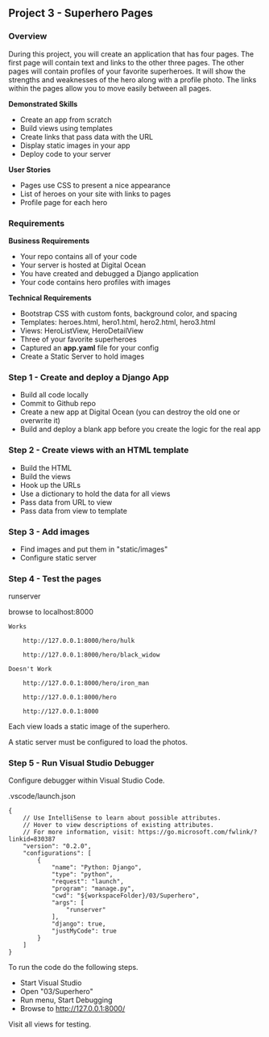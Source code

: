 ## Project 3 - Superhero Pages


### Overview
During this project, you will create an application that has four pages.
The first page will contain text and links to the other three pages. The
other pages will contain profiles of your favorite superheroes. It will
show the strengths and weaknesses of the hero along with a profile photo.
The links within the pages allow you to move easily between all pages.


**Demonstrated Skills**

* Create an app from scratch
* Build views using templates
* Create links that pass data with the URL
* Display static images in your app
* Deploy code to your server


**User Stories**

* Pages use CSS to present a nice appearance
* List of heroes on your site with links to pages
* Profile page for each hero


### Requirements

**Business Requirements**

* Your repo contains all of your code
* Your server is hosted at Digital Ocean
* You have created and debugged a Django application
* Your code contains hero profiles with images

**Technical Requirements**

* Bootstrap CSS with custom fonts, background color, and spacing
* Templates:  heroes.html, hero1.html, hero2.html, hero3.html
* Views: HeroListView, HeroDetailView
* Three of your favorite superheroes
* Captured an **app.yaml** file for your config
* Create a Static Server to hold images



### Step 1 - Create and deploy a Django App
* Build all code locally
* Commit to Github repo
* Create a new app at Digital Ocean (you can destroy the old one or overwrite it)
* Build and deploy a blank app before you create the logic for the real app


### Step 2 - Create views with an HTML template
* Build the HTML
* Build the views
* Hook up the URLs
* Use a dictionary to hold the data for all views
* Pass data from URL to view
* Pass data from view to template


### Step 3 - Add images
* Find images and put them in "static/images"
* Configure static server


### Step 4 - Test the pages

runserver

browse to localhost:8000

    Works
    
        http://127.0.0.1:8000/hero/hulk
        
        http://127.0.0.1:8000/hero/black_widow
        
    Doesn't Work
        
        http://127.0.0.1:8000/hero/iron_man
        
        http://127.0.0.1:8000/hero
        
        http://127.0.0.1:8000
        

Each view loads a static image of the superhero.

A static server must be configured to load the photos.



### Step 5 - Run Visual Studio Debugger

Configure debugger within Visual Studio Code.

.vscode/launch.json

    {
        // Use IntelliSense to learn about possible attributes.
        // Hover to view descriptions of existing attributes.
        // For more information, visit: https://go.microsoft.com/fwlink/?linkid=830387
        "version": "0.2.0",
        "configurations": [
            {
                "name": "Python: Django",
                "type": "python",
                "request": "launch",
                "program": "manage.py",
                "cwd": "${workspaceFolder}/03/Superhero",
                "args": [
                    "runserver"
                ],
                "django": true,
                "justMyCode": true
            }
        ]
    }

To run the code do the following steps.

* Start Visual Studio
* Open "03/Superhero"
* Run menu, Start Debugging
* Browse to http://127.0.0.1:8000/

Visit all views for testing.
